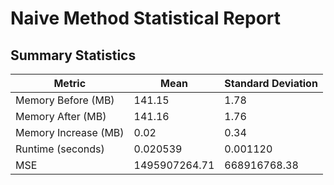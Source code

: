 # Naive Method Statistical Report

## Summary Statistics

| Metric | Mean | Standard Deviation |
|--------|------|--------------------|
| Memory Before (MB) | 141.15 | 1.78 |
| Memory After (MB) | 141.16 | 1.76 |
| Memory Increase (MB) | 0.02 | 0.34 |
| Runtime (seconds) | 0.020539 | 0.001120 |
| MSE | 1495907264.71 | 668916768.38 |
